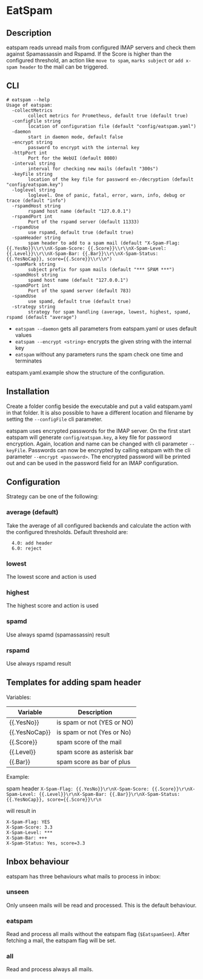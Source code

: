 # EatSpam

## Description
eatspam reads unread mails from configured IMAP servers and check them against Spamassassin and Rspamd. 
If the Score is higher than the configured threshold, an action like `move to spam`, `marks subject` or 
`add x-spam header` to the mail can be triggered.

## CLI
```
# eatspam --help
Usage of eatspam:
  -collectMetrics
        collect metrics for Prometheus, default true (default true)
  -configFile string
        location of configuration file (default "config/eatspam.yaml")
  -daemon
        start in daemon mode, default false
  -encrypt string
        password to encrypt with the internal key
  -httpPort int
        Port for the WebUI (default 8080)
  -interval string
        interval for checking new mails (default "300s")
  -keyFile string
        location of the key file for password en-/decryption (default "config/eatspam.key")
  -loglevel string
        loglevel. One of panic, fatal, error, warn, info, debug or trace (default "info")
  -rspamdHost string
        rspamd host name (default "127.0.0.1")
  -rspamdPort int
        Port of the rspamd server (default 11333)
  -rspamdUse
        use rspamd, default true (default true)
  -spamHeader string
        spam header to add to a spam mail (default "X-Spam-Flag: {{.YesNo}}\\r\\nX-Spam-Score: {{.Score}}\\r\\nX-Spam-Level: {{.Level}}\\r\\nX-Spam-Bar: {{.Bar}}\\r\\nX-Spam-Status: {{.YesNoCap}}, score={{.Score}}\\r\\n")
  -spamMark string
        subject prefix for spam mails (default "*** SPAM ***")
  -spamdHost string
        spamd host name (default "127.0.0.1")
  -spamdPort int
        Port of the spamd server (default 783)
  -spamdUse
        use spamd, default true (default true)
  -strategy string
        strategy for spam handling (average, lowest, highest, spamd, rspamd (default "average")
```

- `eatspam --daemon` gets all parameters from eatspam.yaml or uses default values
- `eatspam --encrypt <string>` encrypts the given string with the internal key
- `eatspam` without any parameters runs the spam check one time and terminates

eatspam.yaml.example show the structure of the configuration.

## Installation

Create a folder config beside the executable and put a valid eatspam.yaml in that folder. It is also possible to have a 
different location and filename by setting the `--configFile` cli parameter. 

eatspam uses encrypted passwords for the IMAP server. On the first start eatspam will generate `config/eatspam.key`, 
a key file for password encryption. Again, location and name can be changed with cli parameter `--keyFile`. Passwords 
can now be encrypted by calling eatspam with the cli parameter `--encrypt <password>`. The encrypted password will be 
printed out and can be used in the password field for an IMAP configuration.

## Configuration

Strategy can be one of the following:

### average (default)

Take the average of all configured backends and calculate the action with the configured thresholds. Default threshold are:

```
  4.0: add header
  6.0: reject
```

### lowest

The lowest score and action is used

### highest

The highest score and action is used

### spamd

Use always spamd (spamassassin) result

### rspamd

Use always rspamd result

## Templates for adding spam header
Variables:

| Variable      | Description                |
|---------------|----------------------------|
| {{.YesNo}}    | is spam or not (YES or NO) |
| {{.YesNoCap}} | is spam or not (Yes or No) |
| {{.Score}}    | spam score of the mail     |
| {{.Level}}    | spam score as asterisk bar |
| {{.Bar}}      | spam score as bar of plus  |

Example:

spam header `X-Spam-Flag: {{.YesNo}}\r\nX-Spam-Score: {{.Score}}\r\nX-Spam-Level: {{.Level}}\r\nX-Spam-Bar: {{.Bar}}\r\nX-Spam-Status: {{.YesNoCap}}, score={{.Score}}\r\n`

will result in

```
X-Spam-Flag: YES
X-Spam-Score: 3.3
X-Spam-Level: ***
X-Spam-Bar: +++
X-Spam-Status: Yes, score=3.3
```

## Inbox behaviour

eatspam has three behaviours what mails to process in inbox:

### unseen
Only unseen mails will be read and processed. This is the default behaviour.

### eatspam
Read and process all mails without the eatspam flag (`$EatspamSeen`). After fetching a mail, the eatspam flag will be set.

### all
Read and process always all mails.
